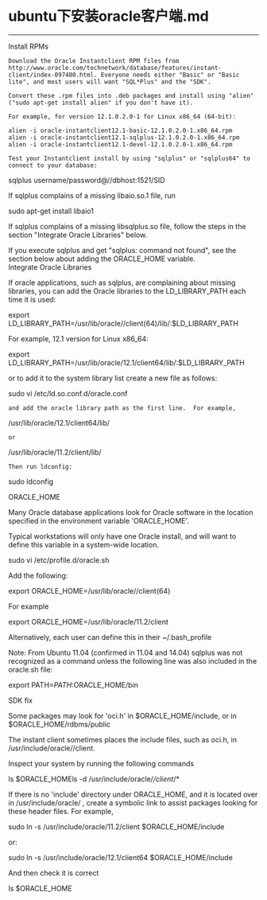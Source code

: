 # ubuntu下安装oracle客户端.md
---

Install RPMs

    Download the Oracle Instantclient RPM files from http://www.oracle.com/technetwork/database/features/instant-client/index-097480.html. Everyone needs either "Basic" or "Basic lite", and most users will want "SQL*Plus" and the "SDK".

    Convert these .rpm files into .deb packages and install using "alien" ("sudo apt-get install alien" if you don't have it).

    For example, for version 12.1.0.2.0-1 for Linux x86_64 (64-bit):

    alien -i oracle-instantclient12.1-basic-12.1.0.2.0-1.x86_64.rpm
    alien -i oracle-instantclient12.1-sqlplus-12.1.0.2.0-1.x86_64.rpm
    alien -i oracle-instantclient12.1-devel-12.1.0.2.0-1.x86_64.rpm

    Test your Instantclient install by using "sqlplus" or "sqlplus64" to connect to your database:

sqlplus username/password@//dbhost:1521/SID

If sqlplus complains of a missing libaio.so.1 file, run  

sudo apt-get install libaio1

If sqlplus complains of a missing libsqlplus.so file, follow the steps in the section "Integrate Oracle Libraries" below.

If you execute sqlplus and get "sqlplus: command not found", see the section below about adding the ORACLE_HOME variable.  
Integrate Oracle Libraries

If oracle applications, such as sqlplus, are complaining about missing libraries, you can add the Oracle libraries to the LD_LIBRARY_PATH each time it is used:

export LD_LIBRARY_PATH=/usr/lib/oracle/<version>/client(64)/lib/:$LD_LIBRARY_PATH

For example, 12.1 version for Linux x86_64:

export LD_LIBRARY_PATH=/usr/lib/oracle/12.1/client64/lib/:$LD_LIBRARY_PATH

or to add it to the system library list create a new file as follows:

sudo vi /etc/ld.so.conf.d/oracle.conf

    and add the oracle library path as the first line.  For example,

/usr/lib/oracle/12.1/client64/lib/

    or

/usr/lib/oracle/11.2/client/lib/

    Then run ldconfig:

sudo ldconfig

ORACLE_HOME

Many Oracle database applications look for Oracle software in the location specified in the environment variable 'ORACLE_HOME'.

Typical workstations will only have one Oracle install, and will want to define this variable in a system-wide location.

sudo vi /etc/profile.d/oracle.sh

Add the following:

export ORACLE_HOME=/usr/lib/oracle/<version>/client(64)

For example

export ORACLE_HOME=/usr/lib/oracle/11.2/client

Alternatively, each user can define this in their ~/.bash_profile

Note: From Ubuntu 11.04 (confirmed in 11.04 and 14.04) sqlplus was not recognized as a command unless the following line was also included in the oracle.sh file:

export PATH=$PATH:$ORACLE_HOME/bin

SDK fix

Some packages may look for 'oci.h' in $ORACLE_HOME/include, or in $ORACLE_HOME/rdbms/public

The instant client sometimes places the include files, such as oci.h, in /usr/include/oracle/<version>/client.

Inspect your system by running the following commands

ls $ORACLE_HOMEls -d /usr/include/oracle/*/client*/*

If there is no 'include' directory under ORACLE_HOME, and it is located over in /usr/include/oracle/ , create a symbolic link to assist packages looking for these header files.  For example,

sudo ln -s /usr/include/oracle/11.2/client $ORACLE_HOME/include

or:

sudo ln -s /usr/include/oracle/12.1/client64 $ORACLE_HOME/include

And then check it is correct

ls $ORACLE_HOME